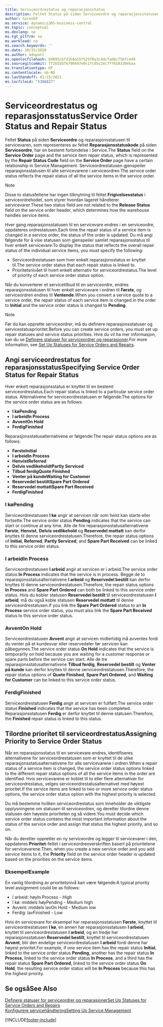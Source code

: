 ```yaml
---
title: Serviceordrestatus og reparasjonsstatus
description: Feltet Status på siden Serviceordre og reparasjonsstatusen til servicevaren, som representeres av feltet Reparasjonsstatuskode på siden Serviceordre, har en bestemt forbindelse i Service. Serviceordrestatusen gjenspeiler reparasjonsstatusen til alle servicevarene i serviceordren.
author: SorenGP
ms.service: dynamics365-business-central
ms.topic: conceptual
ms.devlang: na
ms.tgt_pltfrm: na
ms.workload: na
ms.search.keywords: ''
ms.date: 10/15/2020
ms.author: edupont
ms.openlocfilehash: b9095cbfd1b8a55f525f0a3c4dcfad6cf56fc449
ms.sourcegitcommit: ff2b55b7e790447e0c1fcd5c2ec7f7610338ebaa
ms.translationtype: HT
ms.contentlocale: nb-NO
ms.lasthandoff: 02/15/2021
ms.locfileid: "5386827"
---
```

# <a name="service-order-status-and-repair-status"></a><span data-ttu-id="146d7-104">Serviceordrestatus og reparasjonsstatus</span><span class="sxs-lookup"><span data-stu-id="146d7-104">Service Order Status and Repair Status</span></span>

<span data-ttu-id="146d7-105">Feltet **Status** på siden **Serviceordre** og reparasjonsstatusen til servicevaren, som representeres av feltet **Reparasjonsstatuskode** på siden **Serviceordre**, har en bestemt forbindelse i Service.</span><span class="sxs-lookup"><span data-stu-id="146d7-105">The **Status** field on the **Service Order** page and the service item repair status, which is represented by the **Repair Status Code** field on the **Service Order** page have a certain relationship in Service Management.</span></span> <span data-ttu-id="146d7-106">Serviceordrestatusen gjenspeiler reparasjonsstatusen til alle servicevarene i serviceordren.</span><span class="sxs-lookup"><span data-stu-id="146d7-106">The service order status reflects the repair status of all the service items in the service order.</span></span>  

> [!NOTE]  
> <span data-ttu-id="146d7-107">Disse to statusfeltene har ingen tilknytning til feltet **Frigivelsesstatus** i serviceordrehodet, som styrer hvordan lageret håndterer servicevarer.</span><span class="sxs-lookup"><span data-stu-id="146d7-107">These two status field are not related to the **Release Status** field on the service order header, which determines how the warehouse handles service items.</span></span>  

<span data-ttu-id="146d7-108">Hver gang reparasjonsstatusen til en servicevare endres i en serviceordre, oppdateres ordrestatusen.</span><span class="sxs-lookup"><span data-stu-id="146d7-108">Each time the repair status of a service item is changed in a service order, the status of the order is updated.</span></span> <span data-ttu-id="146d7-109">Du må angi følgende for å vise statusen som gjenspeiler samlet reparasjonsstatus til hver enkelt servicevare:</span><span class="sxs-lookup"><span data-stu-id="146d7-109">To display the status that reflects the overall repair status of the individual service items, you must specify the following:</span></span>  

* <span data-ttu-id="146d7-110">Serviceordrestatusen som hver enkelt reparasjonsstatus er knyttet til.</span><span class="sxs-lookup"><span data-stu-id="146d7-110">The service order status that each repair status is linked to.</span></span>  
* <span data-ttu-id="146d7-111">Prioritetsnivået til hvert enkelt alternativ for serviceordrestatus.</span><span class="sxs-lookup"><span data-stu-id="146d7-111">The level of priority of each service order status option.</span></span>  

<span data-ttu-id="146d7-112">Når du konverterer et servicetilbud til en serviceordre, endres reparasjonsstatusen til hver enkelt servicevare i ordren til **Første**, og serviceordren endres til **Ventende**.</span><span class="sxs-lookup"><span data-stu-id="146d7-112">When you convert a service quote to a service order, the repair status of each service item is changed in the order to **Initial** and the service order status is changed to **Pending**.</span></span>  

> [!NOTE]
> <span data-ttu-id="146d7-113">Før du kan opprette serviceordrer, må du definere reparasjonsstatuser og servicestatusprioritet.</span><span class="sxs-lookup"><span data-stu-id="146d7-113">Before you can create service orders, you must set up repair statuses and service status priorities.</span></span> <span data-ttu-id="146d7-114">Hvis du vil ha mer informasjon, kan du se [Definere statuser for serviceordrer og reparasjoner](service-order-repair-status.md).</span><span class="sxs-lookup"><span data-stu-id="146d7-114">For more information, see [Set Up Statuses for Service Orders and Repairs](service-order-repair-status.md).</span></span>

## <a name="specifying-service-order-status-for-repair-status"></a><span data-ttu-id="146d7-115">Angi serviceordrestatus for reparasjonsstatus</span><span class="sxs-lookup"><span data-stu-id="146d7-115">Specifying Service Order Status for Repair Status</span></span>

<span data-ttu-id="146d7-116">Hver enkelt reparasjonsstatus er knyttet til en bestemt serviceordrestatus.</span><span class="sxs-lookup"><span data-stu-id="146d7-116">Each repair status is linked to a particular service order status.</span></span> <span data-ttu-id="146d7-117">Alternativene for serviceordrestatusen er følgende:</span><span class="sxs-lookup"><span data-stu-id="146d7-117">The options for the service order status are as follows:</span></span>

* <span data-ttu-id="146d7-118">**I kø**</span><span class="sxs-lookup"><span data-stu-id="146d7-118">**Pending**</span></span>
* <span data-ttu-id="146d7-119">**I arbeid**</span><span class="sxs-lookup"><span data-stu-id="146d7-119">**In Process**</span></span>
* <span data-ttu-id="146d7-120">**Avvent**</span><span class="sxs-lookup"><span data-stu-id="146d7-120">**On Hold**</span></span>
* <span data-ttu-id="146d7-121">**Ferdig**</span><span class="sxs-lookup"><span data-stu-id="146d7-121">**Finished**</span></span>

<span data-ttu-id="146d7-122">Reparasjonsstatusalternativene er følgende:</span><span class="sxs-lookup"><span data-stu-id="146d7-122">The repair status options are as follows:</span></span>

* <span data-ttu-id="146d7-123">**Første**</span><span class="sxs-lookup"><span data-stu-id="146d7-123">**Initial**</span></span>
* <span data-ttu-id="146d7-124">**I arbeid**</span><span class="sxs-lookup"><span data-stu-id="146d7-124">**In Process**</span></span>
* <span data-ttu-id="146d7-125">**Henvist**</span><span class="sxs-lookup"><span data-stu-id="146d7-125">**Referred**</span></span>
* <span data-ttu-id="146d7-126">**Delvis vedlikeholdt**</span><span class="sxs-lookup"><span data-stu-id="146d7-126">**Partly Serviced**</span></span>
* <span data-ttu-id="146d7-127">**Tilbud ferdig**</span><span class="sxs-lookup"><span data-stu-id="146d7-127">**Quote Finished**</span></span>
* <span data-ttu-id="146d7-128">**Venter på kunde**</span><span class="sxs-lookup"><span data-stu-id="146d7-128">**Waiting for Customer**</span></span>
* <span data-ttu-id="146d7-129">**Reservedel bestilt**</span><span class="sxs-lookup"><span data-stu-id="146d7-129">**Spare Part Ordered**</span></span>
* <span data-ttu-id="146d7-130">**Reservedel mottatt**</span><span class="sxs-lookup"><span data-stu-id="146d7-130">**Spare Part Received**</span></span>
* <span data-ttu-id="146d7-131">**Ferdig**</span><span class="sxs-lookup"><span data-stu-id="146d7-131">**Finished**</span></span>  

### <a name="pending"></a><span data-ttu-id="146d7-132">I kø</span><span class="sxs-lookup"><span data-stu-id="146d7-132">Pending</span></span>

<span data-ttu-id="146d7-133">Serviceordrestatusen **I kø** angir at servicen når som helst kan starte eller fortsette.</span><span class="sxs-lookup"><span data-stu-id="146d7-133">The service order status **Pending** indicates that the service can start or continue at any time.</span></span> <span data-ttu-id="146d7-134">Alle de fire reparasjonsstatusalternativene **Første**, **Henvist**, **Delvis vedlikehold** og **Reservedel mottatt** kan derfor knyttes til denne serviceordrestatusen.</span><span class="sxs-lookup"><span data-stu-id="146d7-134">Therefore, the repair status options of **Initial**, **Referred**, **Partly Serviced**, and **Spare Part Received** can be linked to this service order status.</span></span>  

### <a name="in-process"></a><span data-ttu-id="146d7-135">I arbeid</span><span class="sxs-lookup"><span data-stu-id="146d7-135">In Process</span></span>

<span data-ttu-id="146d7-136">Serviceordrestatusen **I arbeid** angir at servicen er i arbeid.</span><span class="sxs-lookup"><span data-stu-id="146d7-136">The service order status **In Process** indicates that the service is in process.</span></span> <span data-ttu-id="146d7-137">Begge de to reparasjonsstatusalternativene **I arbeid** og **Reservedel bestilt** kan derfor knyttes til denne serviceordrestatusen.</span><span class="sxs-lookup"><span data-stu-id="146d7-137">Therefore, the repair status options **In Process** and **Spare Part Ordered** can both be linked to this service order status.</span></span> <span data-ttu-id="146d7-138">Hvis du kobler statusen **Reservedel bestilt** til serviceordrestatusen **I arbeid**, må du også koble statusen **Reservedel mottatt** til denne serviceordrestatusen.</span><span class="sxs-lookup"><span data-stu-id="146d7-138">If you link the **Spare Part Ordered** status to an **In Process** service order status, you must also link the **Spare Part Received** status to this service order status.</span></span>  

### <a name="on-hold"></a><span data-ttu-id="146d7-139">Avvent</span><span class="sxs-lookup"><span data-stu-id="146d7-139">On Hold</span></span>

<span data-ttu-id="146d7-140">Serviceordrestatusen **Avvent** angir at servicen midlertidig må avventes fordi du venter på et kundesvar eller reservedeler før servicen kan påbegynnes.</span><span class="sxs-lookup"><span data-stu-id="146d7-140">The service order status **On Hold** indicates that the service is temporarily on hold because you are waiting for a customer response or spare parts before the service can start.</span></span> <span data-ttu-id="146d7-141">Alle de tre reparasjonsstatusalternativene **Tilbud ferdig**, **Reservedel bestilt** og **Venter på kunde** kan derfor knyttes til denne serviceordrestatusen.</span><span class="sxs-lookup"><span data-stu-id="146d7-141">Therefore, the repair status options of **Quote Finished**, **Spare Part Ordered**, and **Waiting for Customer** can be linked to this service order status.</span></span>  

### <a name="finished"></a><span data-ttu-id="146d7-142">Ferdig</span><span class="sxs-lookup"><span data-stu-id="146d7-142">Finished</span></span>

<span data-ttu-id="146d7-143">Serviceordrestatusen **Ferdig** angir at servicen er fullført.</span><span class="sxs-lookup"><span data-stu-id="146d7-143">The service order status **Finished** indicates that the service has been completed.</span></span> <span data-ttu-id="146d7-144">Reparasjonsstatusen **Ferdig** er derfor knyttet til denne statusen.</span><span class="sxs-lookup"><span data-stu-id="146d7-144">Therefore, the **Finished** repair status is linked to this status.</span></span>  

## <a name="assigning-priority-to-service-order-status"></a><span data-ttu-id="146d7-145">Tilordne prioritet til serviceordrestatus</span><span class="sxs-lookup"><span data-stu-id="146d7-145">Assigning Priority to Service Order Status</span></span>

<span data-ttu-id="146d7-146">Når en reparasjonsstatus til en servicevare endres, identifiseres alternativene for serviceordrestatusen som er knyttet til de ulike reparasjonsstatusalternativene for alle servicevarene i ordren.</span><span class="sxs-lookup"><span data-stu-id="146d7-146">When a repair status of a service item is changed, the service order status options linked to the different repair status options of all the service items in the order are identified.</span></span> <span data-ttu-id="146d7-147">Hvis servicevarene er koblet til to eller flere alternativer for serviceordrestatus, velges serviceordrestatusalternativet med høyest prioritet.</span><span class="sxs-lookup"><span data-stu-id="146d7-147">If the service items are linked to two or more service order status options, the service order status option with the highest priority is selected.</span></span>  

<span data-ttu-id="146d7-148">Du må bestemme hvilken serviceordrestatus som inneholder de viktigste opplysningene om statusen til serviceordren, og deretter tilordne denne statusen den høyeste prioriteten og så videre.</span><span class="sxs-lookup"><span data-stu-id="146d7-148">You must decide which service order status contains the most important information about the status of the service order and assign that status the highest priority, and so on.</span></span>  

<span data-ttu-id="146d7-149">Når du deretter oppretter en ny serviceordre og legger til servicevarer i den, oppdateres **Prioritet**-feltet i serviceordreoverskriften basert på prioritetene for servicevarene.</span><span class="sxs-lookup"><span data-stu-id="146d7-149">Then, when you create a new service order and you add service items to it, the **Priority** field on the service order header is updated based on the priorities on the service items.</span></span>  

### <a name="example"></a><span data-ttu-id="146d7-150">Eksempel</span><span class="sxs-lookup"><span data-stu-id="146d7-150">Example</span></span>

<span data-ttu-id="146d7-151">En vanlig tilordning av prioritetsnivå kan være følgende:</span><span class="sxs-lookup"><span data-stu-id="146d7-151">A typical priority level assignment could be as follows:</span></span>  

* <span data-ttu-id="146d7-152">I arbeid: høy</span><span class="sxs-lookup"><span data-stu-id="146d7-152">In Process - High</span></span>  
* <span data-ttu-id="146d7-153">I kø: middels høy</span><span class="sxs-lookup"><span data-stu-id="146d7-153">Pending - Medium high</span></span>  
* <span data-ttu-id="146d7-154">Avvent: middels lav</span><span class="sxs-lookup"><span data-stu-id="146d7-154">On Hold - Medium low</span></span>  
* <span data-ttu-id="146d7-155">Ferdig: lav</span><span class="sxs-lookup"><span data-stu-id="146d7-155">Finished - Low</span></span>  

<span data-ttu-id="146d7-156">Hvis én servicevare for eksempel har reparasjonsstatusen **Første**, knyttet til serviceordrestatusen **I kø**, en annen har reparasjonsstatusen **I arbeid**, knyttet til serviceordrestatusen **I arbeid**, og en tredje har reparasjonsstatusen **Reservedel bestilt**, knyttet til serviceordrestatusen **Avvent**, blir den endelige serviceordrestatusen **I arbeid** fordi denne har høyest prioritet.</span><span class="sxs-lookup"><span data-stu-id="146d7-156">For example, if one service item has the repair status **Initial**, linked to the service order status **Pending**, another has the repair status **In Process**, linked to the service order status **In Process**, and a third has the repair status **Spare Part Ordered**, linked to the service order status **On Hold**, the resulting service order status will be **In Process** because this has the highest priority.</span></span>  

## <a name="see-also"></a><span data-ttu-id="146d7-157">Se også</span><span class="sxs-lookup"><span data-stu-id="146d7-157">See Also</span></span>

[<span data-ttu-id="146d7-158">Definere statuser for serviceordrer og reparasjoner</span><span class="sxs-lookup"><span data-stu-id="146d7-158">Set Up Statuses for Service Orders and Repairs</span></span>](service-order-repair-status.md)  
[<span data-ttu-id="146d7-159">Konfigurere servicehåndtering</span><span class="sxs-lookup"><span data-stu-id="146d7-159">Setting Up Service Management</span></span>](service-setup-service.md)  


[!INCLUDE[footer-include](includes/footer-banner.md)]